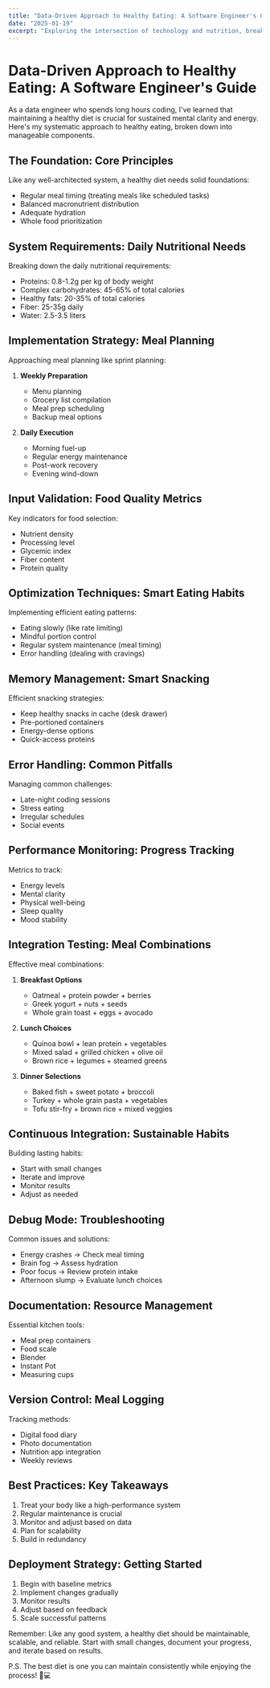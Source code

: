 ```yaml
---
title: "Data-Driven Approach to Healthy Eating: A Software Engineer's Guide"
date: "2025-01-19"
excerpt: "Exploring the intersection of technology and nutrition, breaking down healthy eating into manageable, systematic approaches that align with a tech professional's mindset."
---
```


# Data-Driven Approach to Healthy Eating: A Software Engineer's Guide

As a data engineer who spends long hours coding, I've learned that maintaining a healthy diet is crucial for sustained mental clarity and energy. Here's my systematic approach to healthy eating, broken down into manageable components.

## The Foundation: Core Principles

Like any well-architected system, a healthy diet needs solid foundations:
- Regular meal timing (treating meals like scheduled tasks)
- Balanced macronutrient distribution
- Adequate hydration
- Whole food prioritization

## System Requirements: Daily Nutritional Needs

Breaking down the daily nutritional requirements:
- Proteins: 0.8-1.2g per kg of body weight
- Complex carbohydrates: 45-65% of total calories
- Healthy fats: 20-35% of total calories
- Fiber: 25-35g daily
- Water: 2.5-3.5 liters

## Implementation Strategy: Meal Planning

Approaching meal planning like sprint planning:
1. **Weekly Preparation**
   - Menu planning
   - Grocery list compilation
   - Meal prep scheduling
   - Backup meal options

2. **Daily Execution**
   - Morning fuel-up
   - Regular energy maintenance
   - Post-work recovery
   - Evening wind-down

## Input Validation: Food Quality Metrics

Key indicators for food selection:
- Nutrient density
- Processing level
- Glycemic index
- Fiber content
- Protein quality

## Optimization Techniques: Smart Eating Habits

Implementing efficient eating patterns:
- Eating slowly (like rate limiting)
- Mindful portion control
- Regular system maintenance (meal timing)
- Error handling (dealing with cravings)

## Memory Management: Smart Snacking

Efficient snacking strategies:
- Keep healthy snacks in cache (desk drawer)
- Pre-portioned containers
- Energy-dense options
- Quick-access proteins

## Error Handling: Common Pitfalls

Managing common challenges:
- Late-night coding sessions
- Stress eating
- Irregular schedules
- Social events

## Performance Monitoring: Progress Tracking

Metrics to track:
- Energy levels
- Mental clarity
- Physical well-being
- Sleep quality
- Mood stability

## Integration Testing: Meal Combinations

Effective meal combinations:
1. **Breakfast Options**
   - Oatmeal + protein powder + berries
   - Greek yogurt + nuts + seeds
   - Whole grain toast + eggs + avocado

2. **Lunch Choices**
   - Quinoa bowl + lean protein + vegetables
   - Mixed salad + grilled chicken + olive oil
   - Brown rice + legumes + steamed greens

3. **Dinner Selections**
   - Baked fish + sweet potato + broccoli
   - Turkey + whole grain pasta + vegetables
   - Tofu stir-fry + brown rice + mixed veggies

## Continuous Integration: Sustainable Habits

Building lasting habits:
- Start with small changes
- Iterate and improve
- Monitor results
- Adjust as needed

## Debug Mode: Troubleshooting

Common issues and solutions:
- Energy crashes → Check meal timing
- Brain fog → Assess hydration
- Poor focus → Review protein intake
- Afternoon slump → Evaluate lunch choices

## Documentation: Resource Management

Essential kitchen tools:
- Meal prep containers
- Food scale
- Blender
- Instant Pot
- Measuring cups

## Version Control: Meal Logging

Tracking methods:
- Digital food diary
- Photo documentation
- Nutrition app integration
- Weekly reviews

## Best Practices: Key Takeaways

1. Treat your body like a high-performance system
2. Regular maintenance is crucial
3. Monitor and adjust based on data
4. Plan for scalability
5. Build in redundancy

## Deployment Strategy: Getting Started

1. Begin with baseline metrics
2. Implement changes gradually
3. Monitor results
4. Adjust based on feedback
5. Scale successful patterns

Remember: Like any good system, a healthy diet should be maintainable, scalable, and reliable. Start with small changes, document your progress, and iterate based on results.

P.S. The best diet is one you can maintain consistently while enjoying the process! 🥗💻 